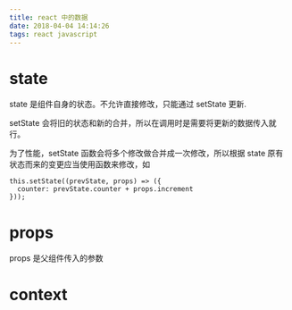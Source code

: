 ```yaml
---
title: react 中的数据
date: 2018-04-04 14:14:26
tags: react javascript
---
```


# state

state 是组件自身的状态。不允许直接修改，只能通过 setState 更新.

setState 会将旧的状态和新的合并，所以在调用时是需要将更新的数据传入就行。

为了性能，setState 函数会将多个修改做合并成一次修改，所以根据 state 原有状态而来的变更应当使用函数来修改，如

    this.setState((prevState, props) => ({
      counter: prevState.counter + props.increment
    }));

# props

props 是父组件传入的参数

# context
